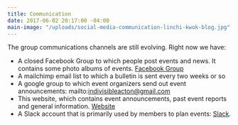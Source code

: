 ```yaml
---
title: Communication
date: 2017-06-02 20:17:00 -04:00
main-image: "/uploads/social-media-communication-linchi-kwok-blog.jpg"
---
```


The group communications channels are still evolving. Right now we have:
* 	A closed Facebook Group to which people post events and news. It contains some photo albums of events. [Facebook Group](http://www.facebook.com/groups/indivisibleacton)
*	A mailchimp email list to which a bulletin is sent every two weeks or so
*	A google group to which event organizers send out event announcements: mailto:indivisibleacton@gmail.com
*	This website, which contains event announcements, past event reports and general information. [Website](http://www.indivisibleacton.org)
*	A Slack account that is primarily used by members to plan events: [Slack](http://indivisibleacton.slack.com).
